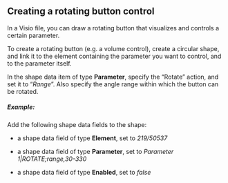 ## Creating a rotating button control

In a Visio file, you can draw a rotating button that visualizes and controls a certain parameter.

To create a rotating button (e.g. a volume control), create a circular shape, and link it to the element containing the parameter you want to control, and to the parameter itself.

In the shape data item of type **Parameter**, specify the “Rotate” action, and set it to “*Range*”. Also specify the angle range within which the button can be rotated.

##### Example:

Add the following shape data fields to the shape:

- a shape data field of type **Element**, set to *219/50537*

- a shape data field of type **Parameter**, set to *Parameter 1\|ROTATE;range,30-330*

- a shape data field of type **Enabled**, set to *false*
